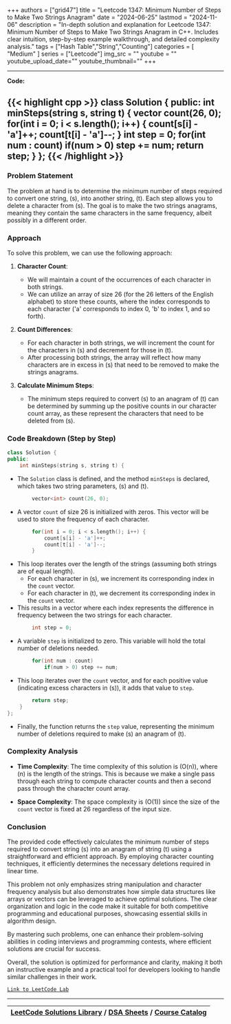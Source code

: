 
+++
authors = ["grid47"]
title = "Leetcode 1347: Minimum Number of Steps to Make Two Strings Anagram"
date = "2024-06-25"
lastmod = "2024-11-06"
description = "In-depth solution and explanation for Leetcode 1347: Minimum Number of Steps to Make Two Strings Anagram in C++. Includes clear intuition, step-by-step example walkthrough, and detailed complexity analysis."
tags = ["Hash Table","String","Counting"]
categories = [
    "Medium"
]
series = ["Leetcode"]
img_src = ""
youtube = ""
youtube_upload_date=""
youtube_thumbnail=""
+++



---
**Code:**

{{< highlight cpp >}}
class Solution {
public:
    int minSteps(string s, string t) {
        vector<int> count(26, 0);
        for(int i = 0; i < s.length(); i++) {
            count[s[i] - 'a']++;
            count[t[i] - 'a']--;
        }
        int step = 0;
        for(int num : count)
            if(num > 0) step += num;
        return step;
    }
};
{{< /highlight >}}
---


### Problem Statement
The problem at hand is to determine the minimum number of steps required to convert one string, \(s\), into another string, \(t\). Each step allows you to delete a character from \(s\). The goal is to make the two strings anagrams, meaning they contain the same characters in the same frequency, albeit possibly in a different order. 

### Approach
To solve this problem, we can use the following approach:

1. **Character Count**:
   - We will maintain a count of the occurrences of each character in both strings.
   - We can utilize an array of size 26 (for the 26 letters of the English alphabet) to store these counts, where the index corresponds to each character ('a' corresponds to index 0, 'b' to index 1, and so forth).

2. **Count Differences**:
   - For each character in both strings, we will increment the count for the characters in \(s\) and decrement for those in \(t\).
   - After processing both strings, the array will reflect how many characters are in excess in \(s\) that need to be removed to make the strings anagrams.

3. **Calculate Minimum Steps**:
   - The minimum steps required to convert \(s\) to an anagram of \(t\) can be determined by summing up the positive counts in our character count array, as these represent the characters that need to be deleted from \(s\).

### Code Breakdown (Step by Step)

```cpp
class Solution {
public:
    int minSteps(string s, string t) {
```
- The `Solution` class is defined, and the method `minSteps` is declared, which takes two string parameters, \(s\) and \(t\).

```cpp
        vector<int> count(26, 0);
```
- A vector `count` of size 26 is initialized with zeros. This vector will be used to store the frequency of each character.

```cpp
        for(int i = 0; i < s.length(); i++) {
            count[s[i] - 'a']++;
            count[t[i] - 'a']--;
        }
```
- This loop iterates over the length of the strings (assuming both strings are of equal length). 
  - For each character in \(s\), we increment its corresponding index in the `count` vector.
  - For each character in \(t\), we decrement its corresponding index in the `count` vector.
- This results in a vector where each index represents the difference in frequency between the two strings for each character.

```cpp
        int step = 0;
```
- A variable `step` is initialized to zero. This variable will hold the total number of deletions needed.

```cpp
        for(int num : count)
            if(num > 0) step += num;
```
- This loop iterates over the `count` vector, and for each positive value (indicating excess characters in \(s\)), it adds that value to `step`. 

```cpp
        return step;
    }
};
```
- Finally, the function returns the `step` value, representing the minimum number of deletions required to make \(s\) an anagram of \(t\).

### Complexity Analysis
- **Time Complexity**: The time complexity of this solution is \(O(n)\), where \(n\) is the length of the strings. This is because we make a single pass through each string to compute character counts and then a second pass through the character count array.
  
- **Space Complexity**: The space complexity is \(O(1)\) since the size of the `count` vector is fixed at 26 regardless of the input size.

### Conclusion
The provided code effectively calculates the minimum number of steps required to convert string \(s\) into an anagram of string \(t\) using a straightforward and efficient approach. By employing character counting techniques, it efficiently determines the necessary deletions required in linear time.

This problem not only emphasizes string manipulation and character frequency analysis but also demonstrates how simple data structures like arrays or vectors can be leveraged to achieve optimal solutions. The clear organization and logic in the code make it suitable for both competitive programming and educational purposes, showcasing essential skills in algorithm design.

By mastering such problems, one can enhance their problem-solving abilities in coding interviews and programming contests, where efficient solutions are crucial for success.

Overall, the solution is optimized for performance and clarity, making it both an instructive example and a practical tool for developers looking to handle similar challenges in their work.


[`Link to LeetCode Lab`](https://leetcode.com/problems/minimum-number-of-steps-to-make-two-strings-anagram/description/)

---

| [LeetCode Solutions Library](https://grid47.xyz/leetcode/) / [DSA Sheets](https://grid47.xyz/sheets/) / [Course Catalog](https://grid47.xyz/courses/) |
| --- |
